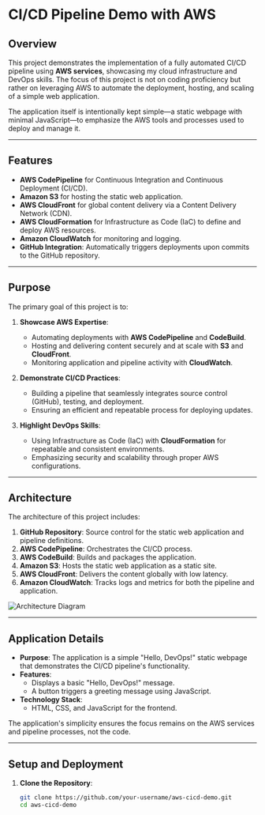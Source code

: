 # **CI/CD Pipeline Demo with AWS**

## **Overview**
This project demonstrates the implementation of a fully automated CI/CD pipeline using **AWS services**, showcasing my cloud infrastructure and DevOps skills. The focus of this project is not on coding proficiency but rather on leveraging AWS to automate the deployment, hosting, and scaling of a simple web application.

The application itself is intentionally kept simple—a static webpage with minimal JavaScript—to emphasize the AWS tools and processes used to deploy and manage it.

---

## **Features**
- **AWS CodePipeline** for Continuous Integration and Continuous Deployment (CI/CD).
- **Amazon S3** for hosting the static web application.
- **AWS CloudFront** for global content delivery via a Content Delivery Network (CDN).
- **AWS CloudFormation** for Infrastructure as Code (IaC) to define and deploy AWS resources.
- **Amazon CloudWatch** for monitoring and logging.
- **GitHub Integration**: Automatically triggers deployments upon commits to the GitHub repository.

---

## **Purpose**
The primary goal of this project is to:
1. **Showcase AWS Expertise**:
   - Automating deployments with **AWS CodePipeline** and **CodeBuild**.
   - Hosting and delivering content securely and at scale with **S3** and **CloudFront**.
   - Monitoring application and pipeline activity with **CloudWatch**.

2. **Demonstrate CI/CD Practices**:
   - Building a pipeline that seamlessly integrates source control (GitHub), testing, and deployment.
   - Ensuring an efficient and repeatable process for deploying updates.

3. **Highlight DevOps Skills**:
   - Using Infrastructure as Code (IaC) with **CloudFormation** for repeatable and consistent environments.
   - Emphasizing security and scalability through proper AWS configurations.

---

## **Architecture**
The architecture of this project includes:
1. **GitHub Repository**: Source control for the static web application and pipeline definitions.
2. **AWS CodePipeline**: Orchestrates the CI/CD process.
3. **AWS CodeBuild**: Builds and packages the application.
4. **Amazon S3**: Hosts the static web application as a static site.
5. **AWS CloudFront**: Delivers the content globally with low latency.
6. **Amazon CloudWatch**: Tracks logs and metrics for both the pipeline and application.


![Architecture Diagram](link_to_architecture_diagram_placeholder)

---

## **Application Details**
- **Purpose**: The application is a simple "Hello, DevOps!" static webpage that demonstrates the CI/CD pipeline's functionality.
- **Features**:
  - Displays a basic "Hello, DevOps!" message.
  - A button triggers a greeting message using JavaScript.
- **Technology Stack**:
  - HTML, CSS, and JavaScript for the frontend.

The application's simplicity ensures the focus remains on the AWS services and pipeline processes, not the code.

---

## **Setup and Deployment**
1. **Clone the Repository**:
   ```bash
   git clone https://github.com/your-username/aws-cicd-demo.git
   cd aws-cicd-demo
